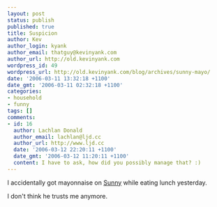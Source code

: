 ```yaml
---
layout: post
status: publish
published: true
title: Suspicion
author: Kev
author_login: kyank
author_email: thatguy@kevinyank.com
author_url: http://old.kevinyank.com
wordpress_id: 49
wordpress_url: http://old.kevinyank.com/blog/archives/sunny-mayo/
date: '2006-03-11 13:32:18 +1100'
date_gmt: '2006-03-11 02:32:18 +1100'
categories:
- household
- funny
tags: []
comments:
- id: 16
  author: Lachlan Donald
  author_email: lachlan@ljd.cc
  author_url: http://www.ljd.cc
  date: '2006-03-12 22:20:11 +1100'
  date_gmt: '2006-03-12 11:20:11 +1100'
  content: I have to ask, how did you possibly manage that? :)
---
```

<p>I accidentally got mayonnaise on <a href="http://old.kevinyank.com/blog/archives/new-guinea-pigs/">Sunny</a> while eating lunch yesterday.</p>
<p>I don't think he trusts me anymore.</p>
